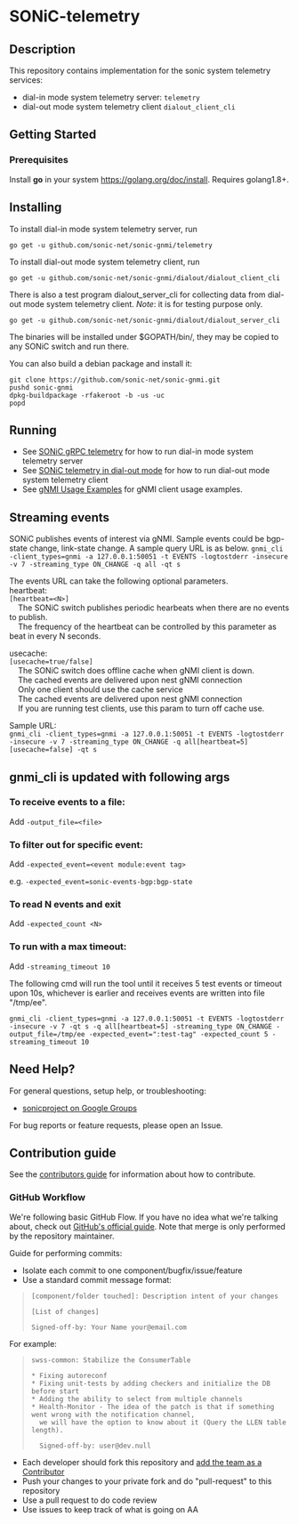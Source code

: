 # SONiC-telemetry

## Description
This repository contains implementation for the sonic system telemetry services:
- dial-in mode system telemetry server: `telemetry`
- dial-out mode system telemetry client `dialout_client_cli`

## Getting Started

### Prerequisites

Install __go__ in your system https://golang.org/doc/install. Requires golang1.8+.

## Installing

To install dial-in mode system telemetry server, run

    go get -u github.com/sonic-net/sonic-gnmi/telemetry

To install dial-out mode system telemetry client, run

    go get -u github.com/sonic-net/sonic-gnmi/dialout/dialout_client_cli

There is also a test program dialout_server_cli for collecting data from dial-out mode system telemetry client. _Note_: it is for testing purpose only.

    go get -u github.com/sonic-net/sonic-gnmi/dialout/dialout_server_cli

The binaries will be installed under $GOPATH/bin/, they may be copied to any SONiC switch and run there.

You can also build a debian package and install it:

    git clone https://github.com/sonic-net/sonic-gnmi.git
    pushd sonic-gnmi
    dpkg-buildpackage -rfakeroot -b -us -uc
    popd

## Running
* See [SONiC gRPC telemetry](./doc/grpc_telemetry.md) for how to run dial-in mode system telemetry server
* See [SONiC telemetry in dial-out mode](./doc/dialout.md) for how to run dial-out mode system telemetry client
* See [gNMI Usage Examples](./doc/gNMI_usage_examples.md) for gNMI client usage examples.

## Streaming events
SONiC publishes events of interest via gNMI.
Sample events could be bgp-state change, link-state change.
A sample query URL is as below.
    `gnmi_cli -client_types=gnmi -a 127.0.0.1:50051 -t EVENTS -logtostderr -insecure -v 7 -streaming_type ON_CHANGE -q all -qt s`

The events URL can take the following optional parameters.<br/>
heartbeat:<br/>
    `[heartbeat=<N>]`
<br/>
&nbsp;&nbsp;&nbsp;&nbsp;The SONiC switch publishes periodic hearbeats when there are no events to publish.<br/>
&nbsp;&nbsp;&nbsp;&nbsp;The frequency of the heartbeat can be controlled by this parameter as beat in every N seconds.<br/>

usecache:<br/>
    `[usecache=true/false]`
<br/>
&nbsp;&nbsp;&nbsp;&nbsp;The SONiC switch does offline cache when gNMI client is down.<br/>
&nbsp;&nbsp;&nbsp;&nbsp;The cached events are delivered upon nest gNMI connection<br/>
&nbsp;&nbsp;&nbsp;&nbsp;Only one client should use the cache service<br/>
&nbsp;&nbsp;&nbsp;&nbsp;The cached events are delivered upon nest gNMI connection<br/>
&nbsp;&nbsp;&nbsp;&nbsp;If you are running test clients, use this param to turn off cache use.<br/>

Sample URL: <br/>
`gnmi_cli -client_types=gnmi -a 127.0.0.1:50051 -t EVENTS -logtostderr -insecure -v 7 -streaming_type ON_CHANGE -q all[heartbeat=5][usecache=false] -qt s`

## gnmi_cli is updated with following args
### To receive events to a file:
Add `-output_file=<file>`

### To filter out for specific event:
Add `-expected_event=<event module:event tag>`

e.g. `-expected_event=sonic-events-bgp:bgp-state`

### To read N events and exit
Add `-expected_count <N>`

### To run with a max timeout:
Add `-streaming_timeout 10`

The following cmd will run the tool until it receives 5 test events or timeout upon 10s, whichever is earlier and receives events are written into file "/tmp/ee".

`gnmi_cli -client_types=gnmi -a 127.0.0.1:50051 -t EVENTS -logtostderr -insecure -v 7 -qt s -q all[heartbeat=5] -streaming_type ON_CHANGE -output_file=/tmp/ee -expected_event=":test-tag" -expected_count 5 -streaming_timeout 10`

## Need Help?

For general questions, setup help, or troubleshooting:
- [sonicproject on Google Groups](https://groups.google.com/d/forum/sonicproject)

For bug reports or feature requests, please open an Issue.

## Contribution guide

See the [contributors guide](https://github.com/Azure/SONiC/blob/gh-pages/CONTRIBUTING.md) for information about how to contribute.

### GitHub Workflow

We're following basic GitHub Flow. If you have no idea what we're talking about, check out [GitHub's official guide](https://guides.github.com/introduction/flow/). Note that merge is only performed by the repository maintainer.

Guide for performing commits:

* Isolate each commit to one component/bugfix/issue/feature
* Use a standard commit message format:

>     [component/folder touched]: Description intent of your changes
>
>     [List of changes]
>
> 	  Signed-off-by: Your Name your@email.com

For example:

>     swss-common: Stabilize the ConsumerTable
>
>     * Fixing autoreconf
>     * Fixing unit-tests by adding checkers and initialize the DB before start
>     * Adding the ability to select from multiple channels
>     * Health-Monitor - The idea of the patch is that if something went wrong with the notification channel,
>       we will have the option to know about it (Query the LLEN table length).
>
>       Signed-off-by: user@dev.null


* Each developer should fork this repository and [add the team as a Contributor](https://help.github.com/articles/adding-collaborators-to-a-personal-repository)
* Push your changes to your private fork and do "pull-request" to this repository
* Use a pull request to do code review
* Use issues to keep track of what is going on
AA
